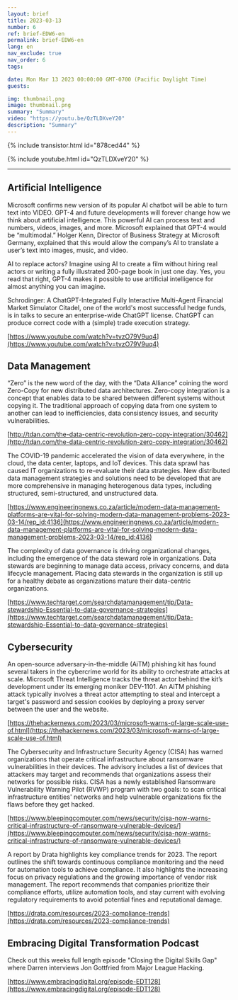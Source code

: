 ```yaml
---
layout: brief
title: 2023-03-13
number: 6
ref: brief-EDW6-en
permalink: brief-EDW6-en
lang: en
nav_exclude: true
nav_order: 6
tags:

date: Mon Mar 13 2023 00:00:00 GMT-0700 (Pacific Daylight Time)
guests:

img: thumbnail.png
image: thumbnail.png
summary: "Summary"
video: "https://youtu.be/QzTLDXveY20"
description: "Summary"
---
```



{% include transistor.html id="878ced44" %}



{% include youtube.html id="QzTLDXveY20" %}


---

## Artificial Intelligence

Microsoft confirms new version of its popular AI chatbot will be able to turn text into VIDEO. GPT-4 and future developments will forever change how we think about artificial intelligence. This powerful AI can process text and numbers, videos, images, and more. Microsoft explained that GPT-4 would be “multimodal.” Holger Kenn, Director of Business Strategy at Microsoft Germany, explained that this would allow the company’s AI to translate a user’s text into images, music, and video.

AI to replace actors? Imagine using AI to create a film without hiring real actors or writing a fully illustrated 200-page book in just one day. Yes, you read that right, GPT-4 makes it possible to use artificial intelligence for almost anything you can imagine.

Schrodinger: A ChatGPT-Integrated Fully Interactive Multi-Agent Financial Market Simulator Citadel, one of the world's most successful hedge funds, is in talks to secure an enterprise-wide ChatGPT license.  ChatGPT can produce correct code with a (simple) trade execution strategy. 

[https://www.youtube.com/watch?v=tvzO79V9uq4](https://www.youtube.com/watch?v=tvzO79V9uq4)

## Data Management

“Zero” is the new word of the day, with the “Data Alliance” coining the word Zero-Copy for new distributed data architectures. Zero-copy integration is a concept that enables data to be shared between different systems without copying it. The traditional approach of copying data from one system to another can lead to inefficiencies, data consistency issues, and security vulnerabilities. 

[http://tdan.com/the-data-centric-revolution-zero-copy-integration/30462](http://tdan.com/the-data-centric-revolution-zero-copy-integration/30462)

The COVID-19 pandemic accelerated the vision of data everywhere, in the cloud, the data center, laptops, and IoT devices. This data sprawl has caused IT organizations to re-evaluate their data strategies. New distributed data management strategies and solutions need to be developed that are more comprehensive in managing heterogenous data types, including structured, semi-structured, and unstructured data.  

[https://www.engineeringnews.co.za/article/modern-data-management-platforms-are-vital-for-solving-modern-data-management-problems-2023-03-14/rep_id:4136](https://www.engineeringnews.co.za/article/modern-data-management-platforms-are-vital-for-solving-modern-data-management-problems-2023-03-14/rep_id:4136)

The complexity of data governance is driving organizational changes, including the emergence of the data steward role in organizations. Data stewards are beginning to manage data access, privacy concerns, and data lifecycle management. Placing data stewards in the organization is still up for a healthy debate as organizations mature their data-centric organizations. 

[https://www.techtarget.com/searchdatamanagement/tip/Data-stewardship-Essential-to-data-governance-strategies](https://www.techtarget.com/searchdatamanagement/tip/Data-stewardship-Essential-to-data-governance-strategies)

## Cybersecurity

An open-source adversary-in-the-middle (AiTM) phishing kit has found several takers in the cybercrime world for its ability to orchestrate attacks at scale. Microsoft Threat Intelligence tracks the threat actor behind the kit’s development under its emerging moniker DEV-1101. An AiTM phishing attack typically involves a threat actor attempting to steal and intercept a target's password and session cookies by deploying a proxy server between the user and the website.   

[https://thehackernews.com/2023/03/microsoft-warns-of-large-scale-use-of.html](https://thehackernews.com/2023/03/microsoft-warns-of-large-scale-use-of.html)

The Cybersecurity and Infrastructure Security Agency (CISA) has warned organizations that operate critical infrastructure about ransomware vulnerabilities in their devices. The advisory includes a list of devices that attackers may target and recommends that organizations assess their networks for possible risks. CISA has a newly established Ransomware Vulnerability Warning Pilot (RVWP) program with two goals: to scan critical infrastructure entities' networks and help vulnerable organizations fix the flaws before they get hacked. 

[https://www.bleepingcomputer.com/news/security/cisa-now-warns-critical-infrastructure-of-ransomware-vulnerable-devices/](https://www.bleepingcomputer.com/news/security/cisa-now-warns-critical-infrastructure-of-ransomware-vulnerable-devices/)

A report by Drata highlights key compliance trends for 2023. The report outlines the shift towards continuous compliance monitoring and the need for automation tools to achieve compliance. It also highlights the increasing focus on privacy regulations and the growing importance of vendor risk management. The report recommends that companies prioritize their compliance efforts, utilize automation tools, and stay current with evolving regulatory requirements to avoid potential fines and reputational damage. 

[https://drata.com/resources/2023-compliance-trends](https://drata.com/resources/2023-compliance-trends)

## Embracing Digital Transformation Podcast

Check out this weeks full length episode "Closing the Digital Skills Gap" where Darren interviews Jon Gottfried from Major League Hacking.

[https://www.embracingdigital.org/episode-EDT128](https://www.embracingdigital.org/episode-EDT128)


